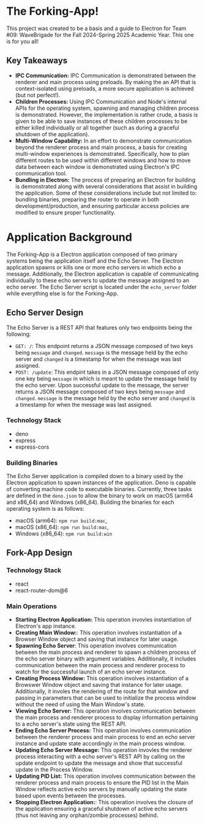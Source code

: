 # The Forking-App!
This project was created to be a basis and a guide to Electron for Team #09: WaveBrigade for the Fall 2024-Spring 2025 Academic Year. This one is for you all! 

## Key Takeaways
- **IPC Communication:** IPC Communication is demonstrated between the renderer and main process using preloads. By making the an API that is context-isolated using preloads, a more secure application is achieved (but not perfect!). 
- **Children Processes:** Using IPC Communication and Node's internal APIs for the operating system, spawning and managing children process is demonstrated. However, the implementation is rather crude, a basis is given to be able to save instances of these children processes to be either killed individually or all together (such as during a graceful shutdown of the application).
- **Multi-Window Capability:** In an effort to demonstrate communication beyond the renderer process and main process, a basis for creating multi-window experiences is demonstrated. Specifically, how to plan different routes to be used within different windows and how to move data between each window is demonstrated using Electron's IPC communication tool.
- **Bundling in Electron:** The process of preparing an Electron for building is demonstrated along with several considerations that assist in building the application. Some of these considerations include but not limited to: bundling binaries, preparing the router to operate in both development/production, and ensuring particular access policies are modified to ensure proper functionality. 

# Application Background
The Forking-App is a Electron application composed of two primary systems being the application itself and the Echo Server. The Electron application spawns or kills one or more echo servers in which echo a message. Additionally, the Electron application is capable of communicating individually to these echo servers to update the message assigned to an echo server. The Echo Server script is located under the `echo_server` folder while everything else is for the Forking-App.

## Echo Server Design
The Echo Server is a REST API that features only two endpoints being the following:
- `GET: /`: This endpoint returns a JSON message composed of two keys being `message` and `changed`. `message` is the message held by the echo server and `changed` is a timestamp for when the message was last assigned.
- `POST: /update`: This endpint takes in a JSON message composed of only one key being `message` in which is meant to update the message held by the echo server. Upon successful update to the message, the server returns a JSON message composed of two keys being `message` and `changed`. `message` is the message held by the echo server and `changed` is a timestamp for when the message was last assigned. 

### Technology Stack
- deno
- express
- express-cors

### Building Binaries
The Echo Server application is compiled down to a binary used by the Electron application to spawn instances of the application. Deno is capable of converting machine code to executable binaries. Currently, three tasks are defined in the `deno.json` to allow the binary to work on macOS (arm64 and x86_64) and Windows (x86_64). Building the binaries for each operating system is as follows:
- macOS (arm64): `npm run build:mac`,
- macOS (x86_64): `npm run build:mac`,
- Windows (x86_64): `npm run build:win`

## Fork-App Design

### Technology Stack
- react
- react-router-dom@6

### Main Operations
- **Starting Electron Application:** This operation invovles instantiation of Electron's app instance.
- **Creating Main Window:**: This operation involves instantiation of a Browser Window object and saving that instance for later usage. 
- **Spawning Echo Server**: This operation involves communication between the main process and renderer to spawn a children process of the echo server binary with argument variables. Additionally, it includes communication between the main process and renderer process to watch for the successful launch of an echo server instance.
- **Creating Process Window:** This operation involves instantiation of a Browswer Window object and saving that instance for later usage. Additionally, it involes the rendering of the route for that window and passing in parameters that can be used to initialize the process window without the need of using the Main Window's state. 
- **Viewing Echo Server:** This operation involves communication between the main process and renderer process to display information pertaining to a echo server's state using the REST API.
- **Ending Echo Server Process:** This operation involves communication between the renderer process and main process to end an echo server instance and update state accordingly in the main process window. 
- **Updating Echo Server Message:** This operation invovles the renderer process interacting with a echo server's REST API by calling on the update endpoint to update the message and show that successful update in the Process Window. 
- **Updating PID List:** This operation involves communication between the renderer process and main process to ensure the PID list in the Main Window reflects active echo servers by manually updating the state based upon events between the processes.
- **Stopping Electron Application:**: This operation involves the closure of the application ensuring a graceful shutdown of active echo servers (thus not leaving any orphan/zombie processes) behind.